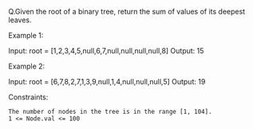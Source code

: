Q.Given the root of a binary tree, return the sum of values of its deepest leaves.

Example 1:

Input: root = [1,2,3,4,5,null,6,7,null,null,null,null,8]
Output: 15

Example 2:

Input: root = [6,7,8,2,7,1,3,9,null,1,4,null,null,null,5]
Output: 19

Constraints:

    The number of nodes in the tree is in the range [1, 104].
    1 <= Node.val <= 100
